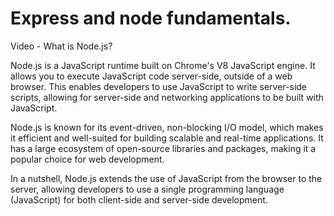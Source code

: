 # Express and node fundamentals.
Video - What is Node.js?

Node.js is a JavaScript runtime built on Chrome's V8 JavaScript engine. It allows you to execute JavaScript code server-side, outside of a web browser. This enables developers to use JavaScript to write server-side scripts, allowing for server-side and networking applications to be built with JavaScript. 

Node.js is known for its event-driven, non-blocking I/O model, which makes it efficient and well-suited for building scalable and real-time applications. It has a large ecosystem of open-source libraries and packages, making it a popular choice for web development.

In a nutshell, Node.js extends the use of JavaScript from the browser to the server, allowing developers to use a single programming language (JavaScript) for both client-side and server-side development.
